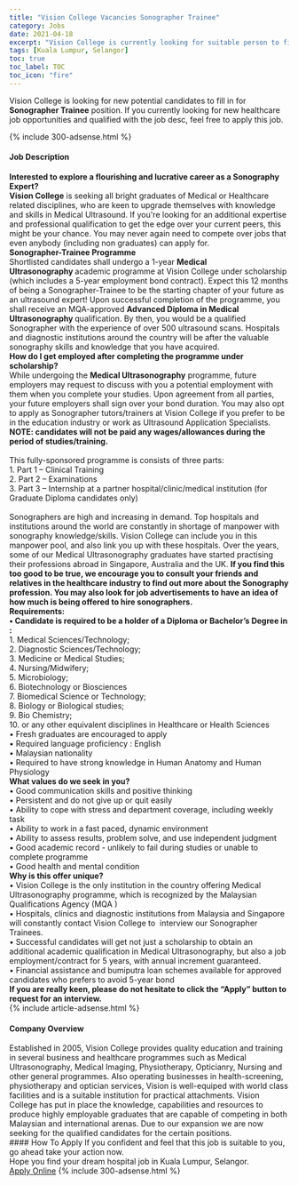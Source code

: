 ```yaml
---
title: "Vision College Vacancies Sonographer Trainee" 
category: Jobs 
date: 2021-04-18 
excerpt: "Vision College is currently looking for suitable person to fill in the Sonographer Trainee which positioned at Kuala Lumpur, Selangor" 
tags: [Kuala Lumpur, Selangor] 
toc: true 
toc_label: TOC 
toc_icon: "fire" 
--- 
```


<p>Vision College is looking for new potential candidates to fill in for <b>Sonographer Trainee</b> position. If you currently looking for new healthcare job opportunities and qualified with the job desc, feel free to apply this job.
</p>{% include 300-adsense.html %} 
<div><div><h4>Job Description</h4></div><div><div><span><div><div><strong>Interested to explore a flourishing and lucrative career as a Sonography Expert?</strong><br><strong>Vision College</strong> is seeking all bright graduates of Medical or Healthcare related disciplines, who are keen to upgrade themselves with knowledge and skills in Medical Ultrasound. If you're looking for an additional expertise and professional qualification to get the edge over your current peers, this might be your chance. You may never again need to compete over jobs that even anybody (including non graduates) can apply for.<br><div><strong>Sonographer-Trainee Programme</strong><br>Shortlisted candidates shall undergo a 1-year <strong>Medical Ultrasonography&#160;</strong>academic programme at Vision College under scholarship (which includes a 5-year employment bond contract). Expect this 12 months of being a Sonographer-Trainee to be the starting chapter of your future as an ultrasound expert! Upon successful completion of the programme, you shall receive an MQA-approved&#160;<strong>Advanced Diploma in Medical Ultrasonography&#160;</strong>qualification.&#160;By then, you would be a qualified Sonographer with the experience of over 500 ultrasound scans. Hospitals and diagnostic institutions around the country will be after the valuable sonography skills and knowledge that you have acquired.&#160;</div><div><strong>How do I get employed after completing the programme under scholarship?</strong><br>While undergoing the <strong>Medical Ultrasonography</strong> programme, future employers may request to discuss with you a potential employment with them when you complete your studies. Upon agreement from all parties, your future employers shall sign over your bond duration. You may also opt to apply as Sonographer tutors/trainers at Vision College if you prefer to be in the education industry or work as Ultrasound Application Specialists.<br><strong>NOTE: candidates will not be paid any wages/allowances during the period of studies/training.</strong></div><div><br>This fully-sponsored programme is consists of three parts:</div><div>1. Part 1 &#8211; Clinical Training<br>2. Part 2 &#8211; Examinations&#160;</div><div>3. Part 3 &#8211; Internship at a partner hospital/clinic/medical institution (for Graduate Diploma candidates only)<br>&#160;</div><div>Sonographers are high and increasing in demand. Top hospitals and institutions around the world are constantly in shortage of manpower with sonography knowledge/skills. Vision College can include you in this manpower pool, and also link you up with these hospitals. Over the years, some of our Medical Ultrasonography graduates have started practising their professions abroad in Singapore, Australia and the UK.&#160;<strong>If you find this too good to be true, we encourage you to consult your friends and relatives in the healthcare industry to find out more about the Sonography profession. You may also look for job advertisements to have an idea of how much is being offered to hire sonographers.&#160;</strong></div><div><strong>Requirements:<br>&#8226; Candidate is required to be a holder of a Diploma or Bachelor&#8217;s Degree in :</strong><br>1. Medical Sciences/Technology;<br>2. Diagnostic Sciences/Technology;<br>3. Medicine or Medical Studies;<br>4. Nursing/Midwifery;<br>5.&#160;Microbiology;<br>6. Biotechnology or Biosciences<br>7. Biomedical Science or Technology;<br>8. Biology or Biological studies;<br>9. Bio Chemistry;<br>10. or any other equivalent disciplines in Healthcare or Health Sciences&#160;<br>&#8226; Fresh graduates are encouraged to apply<br>&#8226; Required language proficiency : English</div><div>&#8226; Malaysian nationality<br>&#8226; Required to have strong knowledge in Human Anatomy and Human Physiology</div><div><strong>What values do we seek in you?</strong><br>&#8226; Good communication skills and positive thinking<br>&#8226; Persistent and do not give up or quit easily<br>&#8226; Ability to cope with stress and department coverage, including weekly task<br>&#8226; Ability to work in a fast paced, dynamic environment<br>&#8226; Ability to assess results, problem solve, and use independent judgment</div><div>&#8226; Good academic record - unlikely to fail during studies or unable to complete programme</div><div>&#8226; Good health and mental condition</div><div><strong>Why is this offer unique?</strong></div><div>&#8226; Vision College is the only institution in the country offering Medical Ultrasonography programme, which is recognized by the Malaysian Qualifications Agency (MQA )</div><div>&#8226; Hospitals, clinics and diagnostic institutions from Malaysia and Singapore will constantly contact Vision College to&#160; interview our Sonographer Trainees.&#160;</div><div>&#8226; Successful candidates will get not just a scholarship to obtain an additional academic qualification in Medical Ultrasonography, but also a job employment/contract for 5 years, with annual increment guaranteed.</div><div>&#8226; Financial assistance and bumiputra loan schemes available for approved candidates who prefers to avoid 5-year bond&#160;</div><div><strong>If you are really keen, please do not hesitate to click the &#8220;Apply&#8221; button to request for an interview.</strong></div></div></div></span></div></div></div> 
{% include article-adsense.html %} 
<div><div><h4>Company Overview</h4></div><div><div><span><div><div>
	Established in 2005, Vision College provides quality education and training in several business and healthcare programmes such as Medical Ultrasonography, Medical Imaging, Physiotherapy, Opticianry, Nursing and other general programmes. Also operating businesses in health-screening, physiotherapy and optician services, Vision is well-equiped with world class facilities and is a suitable institution for practical attachments. Vision College has put in place the knowledge, capabilities and resources to produce highly employable graduates that are capable of competing in both Malaysian and international arenas. Due to our expansion we are now seeking for the qualified candidates for the certain positions.</div></div></span></div></div></div> 
#### How To Apply 
If you confident and feel that this job is suitable to you, go ahead take your action now. <br/> 
Hope you find your dream hospital job in Kuala Lumpur, Selangor. <br/> 
<a href="https://www.jobstreet.com.my/en/job/sonographer-trainee-4529012?jobId=jobstreet-my-job-4529012" class="btn btn--warning" target="_blank" rel="nofollow noopenner">Apply Online</a> 
{% include 300-adsense.html %} 